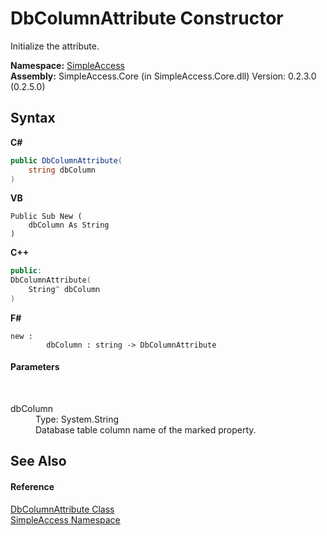 # DbColumnAttribute Constructor 
 

Initialize the attribute.

**Namespace:**&nbsp;<a href="N_SimpleAccess">SimpleAccess</a><br />**Assembly:**&nbsp;SimpleAccess.Core (in SimpleAccess.Core.dll) Version: 0.2.3.0 (0.2.5.0)

## Syntax

**C#**<br />
``` C#
public DbColumnAttribute(
	string dbColumn
)
```

**VB**<br />
``` VB
Public Sub New ( 
	dbColumn As String
)
```

**C++**<br />
``` C++
public:
DbColumnAttribute(
	String^ dbColumn
)
```

**F#**<br />
``` F#
new : 
        dbColumn : string -> DbColumnAttribute
```


#### Parameters
&nbsp;<dl><dt>dbColumn</dt><dd>Type: System.String<br />Database table column name of the marked property.</dd></dl>

## See Also


#### Reference
<a href="T_SimpleAccess_DbColumnAttribute">DbColumnAttribute Class</a><br /><a href="N_SimpleAccess">SimpleAccess Namespace</a><br />